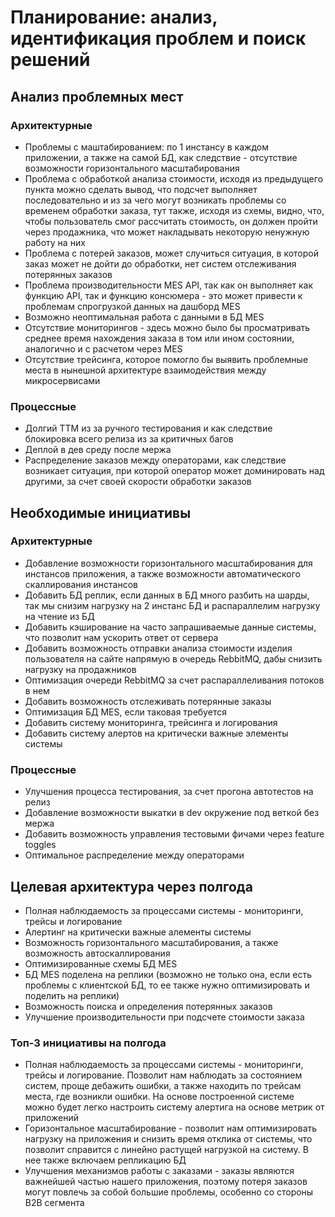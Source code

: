 # Планирование: анализ, идентификация проблем и поиск решений

## Анализ проблемных мест

### Архитектурные

- Проблемы с маштабированием: по 1 инстансу в каждом приложении, а также на самой БД, как следствие - отсутствие возможности горизонтального масштабирования
- Проблема с обработкой анализа стоимости, исходя из предыдущего пункта можно сделать вывод, что подсчет выполняет последовательно и из за чего могут возникать проблемы со временем обработки заказа, тут также, исходя из схемы, видно, что, чтобы пользователь смог рассчитать стоимость, он должен пройти через продажника, что может накладывать некоторую ненужную работу на них
- Проблема с потерей заказов, может случиться ситуация, в которой заказ может не дойти до обработки, нет систем отслеживания потерянных заказов
- Проблема производительности MES API, так как он выполняет как функцию API, так и функцию консюмера - это может привести к проблемам спрогрузкой данных на дашборд MES
- Возможно неоптимальная работа с данными в БД MES
- Отсутствие мониторингов - здесь можно было бы просматривать среднее время нахождения заказа в том или ином состоянии, аналогично и с расчетом через MES
- Отсутствие трейсинга, которое помогло бы выявить проблемные места в нынешной архитектуре взаимодействия между микросервисами

### Процессные

- Долгий TTM из за ручного тестирования и как следствие блокировка всего релиза из за критичных багов
- Деплой в дев среду после мержа
- Распределение заказов между операторами, как следствие возникает ситуация, при которой оператор может доминировать над другими, за счет своей скорости обработки заказов

## Необходимые инициативы

### Архитектурные

- Добавление возможности горизонтального масштабирования для инстансов приложения, а также возможности автоматического скаллирования инстансов
- Добавить БД реплик, если данных в БД много разбить на шарды, так мы снизим нагрузку на 2 инстанс БД и распараллелим нагрузку на чтение из БД
- Добавить кэширование на часто запрашиваемые данные системы, что позволит нам ускорить ответ от сервера
- Добавить возможность отправки анализа стоимости изделия пользователя на сайте напрямую в очередь RebbitMQ, дабы снизить нагрузку на продажников
- Оптимизация очереди RebbitMQ за счет распараллеливания потоков в нем
- Добавить возможность отслеживать потерянные заказы
- Оптимизация БД MES, если таковая требуется
- Добавить систему мониторинга, трейсинга и логирования
- Добавить систему алертов на критически важные элементы системы

### Процессные

- Улучшения процесса тестирования, за счет прогона автотестов на релиз
- Добавление возможности выкатки в dev окружение под веткой без мержа
- Добавить возможность управления тестовыми фичами через feature toggles
- Оптимальное распределение между операторами

## Целевая архитектура через полгода

- Полная наблюдаемость за процессами системы - мониторинги, трейсы и логирование
- Алертинг на критически важные алементы системы
- Возможность горизонтального масштабирования, а также возможность автоскаллирования
- Оптимизированные схемы БД MES
- БД MES поделена на реплики (возможно не только она, если есть проблемы с клиентской БД, то ее также нужно оптимизировать и поделить на реплики)
- Возможность поиска и определения потерянных заказов
- Улучшение производительности при подсчете стоимости заказа

### Топ-3 инициативы на полгода

- Полная наблюдаемость за процессами системы - мониторинги, трейсы и логирование. Позволит нам наблюдать за состоянием систем, проще дебажить ошибки, а также находить по трейсам места, где возникли ошибки. На основе построенной системе можно будет легко настроить систему алертига на основе метрик от приложений
- Горизонтальное масштабирование - позволит нам оптимизировать нагрузку на приложения и снизить время отклика от системы, что позволит справится с линейно растущей нагрузкой на систему. В нее также включаем репликацию БД
- Улучшения механизмов работы с заказами - заказы являются важнейшей частью нашего приложения, поэтому потеря заказов могут повлечь за собой большие проблемы, особенно со стороны B2B сегмента
